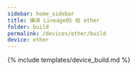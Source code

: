 ```yaml
---
sidebar: home_sidebar
title: 编译 LineageOS 给 ether
folder: build
permalink: /devices/ether/build
device: ether
---
```

{% include templates/device_build.md %}
